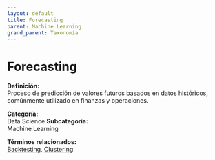 ```yaml
---
layout: default
title: Forecasting
parent: Machine Learning
grand_parent: Taxonomía
---
```


# Forecasting

**Definición:**  
Proceso de predicción de valores futuros basados en datos históricos, comúnmente utilizado en finanzas y operaciones.

**Categoría:**  
Data Science 
**Subcategoría:**  
Machine Learning

**Términos relacionados:**  
[Backtesting](https://maleniski.github.io/diccionario-angl-tec-mx/docs/taxonomia/data-science/machine-learning/backtesting.html), [Clustering](https://maleniski.github.io/diccionario-angl-tec-mx/docs/taxonomia/data-science/machine-learning/clustering.html)
